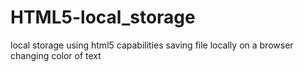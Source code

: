 HTML5-local_storage
===================

local storage using html5 capabilities
saving file locally on a browser
changing color of text
